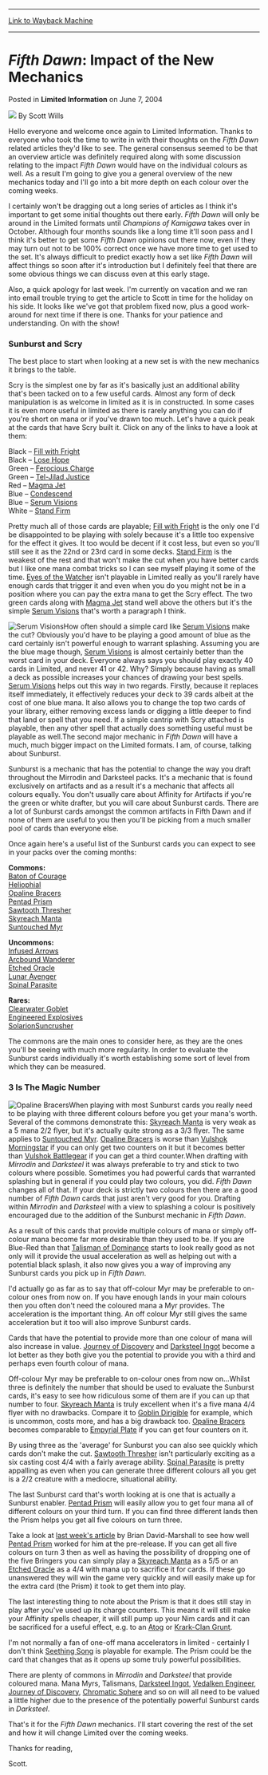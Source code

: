 
---
[Link to Wayback Machine](https://web.archive.org/web/20210122232848/https://magic.wizards.com/en/articles/archive/limited-information/fifth-dawn-impact-new-mechanics-2004-06-07)

[_metadata_:author]:- "Scott Wills"
[_metadata_:description]:- "Hello everyone and welcome once again to Limited Information. Thanks to everyone who took the time to write in with their thoughts on the Fifth Dawn related articles they'd like to see. The general consensus seemed to be that an overview article was definitely required along with some discussion relating to the impact Fifth Dawn would have on the individual colours as well. As a result I'm going to give you a general overview of the new mechanics today and I'll go into a bit more depth on each colour over the coming weeks."
[_metadata_:generator]:- "Drupal 7 (http://drupal.org)"
[_metadata_:node]:- "622651"
[_metadata_:publish_date]:- "2004-06-07"
[_metadata_:source]:- "div-main-content"
[_metadata_:title]:- "Fifth Dawn: Impact of the New Mechanics"
[_metadata_:wayback_capture_timestamp]:- "2021-01-22 23:28:48"
[_metadata_:wayback_raw_url]:- "https://web.archive.org/web/20210122232848id_/https://magic.wizards.com/en/articles/archive/limited-information/fifth-dawn-impact-new-mechanics-2004-06-07"
[_metadata_:wayback_url]:- "https://magic.wizards.com/en/articles/archive/limited-information/fifth-dawn-impact-new-mechanics-2004-06-07"
---


*Fifth Dawn*: Impact of the New Mechanics
=========================================



 Posted in **Limited Information**
 on June 7, 2004 






![](https://media.magic.wizards.com/styles/auth_small/public/images/hero/wizardslogo_thumb.jpg)
By Scott Wills











Hello everyone and welcome once again to Limited Information. Thanks to everyone who took the time to write in with their thoughts on the *Fifth Dawn* related articles they'd like to see. The general consensus seemed to be that an overview article was definitely required along with some discussion relating to the impact *Fifth Dawn* would have on the individual colours as well. As a result I'm going to give you a general overview of the new mechanics today and I'll go into a bit more depth on each colour over the coming weeks. 

I certainly won't be dragging out a long series of articles as I think it's important to get some initial thoughts out there early. *Fifth Dawn* will only be around in the Limited formats until *Champions of Kamigawa* takes over in October. Although four months sounds like a long time it'll soon pass and I think it's better to get some *Fifth Dawn* opinions out there now, even if they may turn out not to be 100% correct once we have more time to get used to the set. It's always difficult to predict exactly how a set like *Fifth Dawn* will affect things so soon after it's introduction but I definitely feel that there are some obvious things we can discuss even at this early stage.

Also, a quick apology for last week. I'm currently on vacation and we ran into email trouble trying to get the article to Scott in time for the holiday on his side. It looks like we've got that problem fixed now, plus a good work-around for next time if there is one. Thanks for your patience and understanding. On with the show!

### Sunburst and Scry

The best place to start when looking at a new set is with the new mechanics it brings to the table. 

Scry is the simplest one by far as it's basically just an additional ability that's been tacked on to a few useful cards. Almost any form of deck manipulation is as welcome in limited as it is in constructed. In some cases it is even more useful in limited as there is rarely anything you can do if you're short on mana or if you've drawn too much. Let's have a quick peak at the cards that have Scry built it. Click on any of the links to have a look at them:

Black – [Fill with Fright](http://gatherer.wizards.com/Pages/Card/Details.aspx?name=Fill+with+Fright)  
 Black – [Lose Hope](http://gatherer.wizards.com/Pages/Card/Details.aspx?name=Lose+Hope)  
 Green – [Ferocious Charge](http://gatherer.wizards.com/Pages/Card/Details.aspx?name=Ferocious+Charge)  
 Green – [Tel-Jilad Justice](http://gatherer.wizards.com/Pages/Card/Details.aspx?name=Tel-Jilad+Justice)  
 Red – [Magma Jet](http://gatherer.wizards.com/Pages/Card/Details.aspx?name=Magma+Jet)  
 Blue – [Condescend](http://gatherer.wizards.com/Pages/Card/Details.aspx?name=Condescend)  
 Blue – [Serum Visions](http://gatherer.wizards.com/Pages/Card/Details.aspx?name=Serum+Visions)  
 White – [Stand Firm](http://gatherer.wizards.com/Pages/Card/Details.aspx?name=Stand+Firm)

Pretty much all of those cards are playable; [Fill with Fright](http://gatherer.wizards.com/Pages/Card/Details.aspx?name=Fill+with+Fright) is the only one I'd be disappointed to be playing with solely because it's a little too expensive for the effect it gives. It too would be decent if it cost less, but even so you'll still see it as the 22nd or 23rd card in some decks. [Stand Firm](http://gatherer.wizards.com/Pages/Card/Details.aspx?name=Stand+Firm) is the weakest of the rest and that won't make the cut when you have better cards but I like one mana combat tricks so I can see myself playing it some of the time. [Eyes of the Watcher](http://gatherer.wizards.com/Pages/Card/Details.aspx?name=Eyes+of+the+Watcher) isn't playable in Limited really as you'll rarely have enough cards that trigger it and even when you do you might not be in a position where you can pay the extra mana to get the Scry effect. The two green cards along with [Magma Jet](http://gatherer.wizards.com/Pages/Card/Details.aspx?name=Magma+Jet) stand well above the others but it's the simple [Serum Visions](http://gatherer.wizards.com/Pages/Card/Details.aspx?name=Serum+Visions) that's worth a paragraph I think.

![Serum Visions](http://gatherer.wizards.com/Handlers/Image.ashx?type=card&name=Serum+Visions)How often should a simple card like [Serum Visions](http://gatherer.wizards.com/Pages/Card/Details.aspx?name=Serum+Visions) make the cut? Obviously you'd have to be playing a good amount of blue as the card certainly isn't powerful enough to warrant splashing. Assuming you are the blue mage though, [Serum Visions](http://gatherer.wizards.com/Pages/Card/Details.aspx?name=Serum+Visions) is almost certainly better than the worst card in your deck. Everyone always says you should play exactly 40 cards in Limited, and never 41 or 42. Why? Simply because having as small a deck as possible increases your chances of drawing your best spells. [Serum Visions](http://gatherer.wizards.com/Pages/Card/Details.aspx?name=Serum+Visions) helps out this way in two regards. Firstly, because it replaces itself immediately, it effectively reduces your deck to 39 cards albeit at the cost of one blue mana. It also allows you to change the top two cards of your library, either removing excess lands or digging a little deeper to find that land or spell that you need. If a simple cantrip with Scry attached is playable, then any other spell that actually does something useful must be playable as well.The second major mechanic in *Fifth Dawn* will have a much, much bigger impact on the Limited formats. I am, of course, talking about Sunburst.

Sunburst is a mechanic that has the potential to change the way you draft throughout the Mirrodin and Darksteel packs. It's a mechanic that is found exclusively on artifacts and as a result it's a mechanic that affects all colours equally. You don't usually care about Affinity for Artifacts if you're the green or white drafter, but you will care about Sunburst cards. There are a lot of Sunburst cards amongst the common artifacts in Fifth Dawn and if none of them are useful to you then you'll be picking from a much smaller pool of cards than everyone else.

Once again here's a useful list of the Sunburst cards you can expect to see in your packs over the coming months:

**Commons:**  
[Baton of Courage](http://gatherer.wizards.com/Pages/Card/Details.aspx?name=Baton+of+Courage)  
[Heliophial](http://gatherer.wizards.com/Pages/Card/Details.aspx?name=Heliophial)  
[Opaline Bracers](http://gatherer.wizards.com/Pages/Card/Details.aspx?name=Opaline+Bracers)  
[Pentad Prism](http://gatherer.wizards.com/Pages/Card/Details.aspx?name=Pentad+Prism)  
[Sawtooth Thresher](http://gatherer.wizards.com/Pages/Card/Details.aspx?name=Sawtooth+Thresher)  
[Skyreach Manta](http://gatherer.wizards.com/Pages/Card/Details.aspx?name=Skyreach+Manta)  
[Suntouched Myr](http://gatherer.wizards.com/Pages/Card/Details.aspx?name=Suntouched+Myr)

**Uncommons:**  
[Infused Arrows](http://gatherer.wizards.com/Pages/Card/Details.aspx?name=Infused+Arrows)  
[Arcbound Wanderer](http://gatherer.wizards.com/Pages/Card/Details.aspx?name=Arcbound+Wanderer)  
[Etched Oracle](http://gatherer.wizards.com/Pages/Card/Details.aspx?name=Etched+Oracle)  
[Lunar Avenger](http://gatherer.wizards.com/Pages/Card/Details.aspx?name=Lunar+Avenger)  
[Spinal Parasite](http://gatherer.wizards.com/Pages/Card/Details.aspx?name=Spinal+Parasite)

**Rares:**  
[Clearwater Goblet](http://gatherer.wizards.com/Pages/Card/Details.aspx?name=Clearwater+Goblet)  
[Engineered Explosives](http://gatherer.wizards.com/Pages/Card/Details.aspx?name=Engineered+Explosives)  
[Solarion](http://gatherer.wizards.com/Pages/Card/Details.aspx?name=Solarion)[Suncrusher](http://gatherer.wizards.com/Pages/Card/Details.aspx?name=Suncrusher)

The commons are the main ones to consider here, as they are the ones you'll be seeing with much more regularity. In order to evaluate the Sunburst cards individually it's worth establishing some sort of level from which they can be measured.

### 3 Is The Magic Number

![Opaline Bracers](http://gatherer.wizards.com/Handlers/Image.ashx?type=card&name=Opaline+Bracers)When playing with most Sunburst cards you really need to be playing with three different colours before you get your mana's worth. Several of the commons demonstrate this: [Skyreach Manta](http://gatherer.wizards.com/Pages/Card/Details.aspx?name=Skyreach+Manta) is very weak as a 5 mana 2/2 flyer, but it's actually quite strong as a 3/3 flyer. The same applies to [Suntouched Myr](http://gatherer.wizards.com/Pages/Card/Details.aspx?name=Suntouched+Myr). [Opaline Bracers](http://gatherer.wizards.com/Pages/Card/Details.aspx?name=Opaline+Bracers) is worse than [Vulshok Morningstar](http://gatherer.wizards.com/Pages/Card/Details.aspx?name=Vulshok+Morningstar) if you can only get two counters on it but it becomes better than [Vulshok Battlegear](http://gatherer.wizards.com/Pages/Card/Details.aspx?name=Vulshok+Battlegear) if you can get a third counter.When drafting with *Mirrodin* and *Darksteel* it was always preferable to try and stick to two colours where possible. Sometimes you had powerful cards that warranted splashing but in general if you could play two colours, you did. *Fifth Dawn* changes all of that. If your deck is strictly two colours then there are a good number of *Fifth Dawn* cards that just aren't very good for you. Drafting within *Mirrodin* and *Darksteel* with a view to splashing a colour is positively encouraged due to the addition of the Sunburst mechanic in *Fifth Dawn*.

As a result of this cards that provide multiple colours of mana or simply off-colour mana become far more desirable than they used to be. If you are Blue-Red than that [Talisman of Dominance](http://gatherer.wizards.com/Pages/Card/Details.aspx?name=Talisman+of+Dominance) starts to look really good as not only will it provide the usual acceleration as well as helping out with a potential black splash, it also now gives you a way of improving any Sunburst cards you pick up in *Fifth Dawn*. 

I'd actually go as far as to say that off-colour Myr may be preferable to on-colour ones from now on. If you have enough lands in your main colours then you often don't need the coloured mana a Myr provides. The acceleration is the important thing. An off colour Myr still gives the same acceleration but it too will also improve Sunburst cards.

Cards that have the potential to provide more than one colour of mana will also increase in value. [Journey of Discovery](http://gatherer.wizards.com/Pages/Card/Details.aspx?name=Journey+of+Discovery) and [Darksteel Ingot](http://gatherer.wizards.com/Pages/Card/Details.aspx?name=Darksteel+Ingot) become a lot better as they both give you the potential to provide you with a third and perhaps even fourth colour of mana.

Off-colour Myr may be preferable to on-colour ones from now on…Whilst three is definitely the number that should be used to evaluate the Sunburst cards, it's easy to see how ridiculous some of them are if you can up that number to four. [Skyreach Manta](http://gatherer.wizards.com/Pages/Card/Details.aspx?name=Skyreach+Manta) is truly excellent when it's a five mana 4/4 flyer with no drawbacks. Compare it to [Goblin Dirigible](http://gatherer.wizards.com/Pages/Card/Details.aspx?name=Goblin+Dirigible) for example, which is uncommon, costs more, and has a big drawback too. [Opaline Bracers](http://gatherer.wizards.com/Pages/Card/Details.aspx?name=Opaline+Bracers) becomes comparable to [Empyrial Plate](http://gatherer.wizards.com/Pages/Card/Details.aspx?name=Empyrial+Plate) if you can get four counters on it.

By using three as the 'average' for Sunburst you can also see quickly which cards don't make the cut. [Sawtooth Thresher](http://gatherer.wizards.com/Pages/Card/Details.aspx?name=Sawtooth+Thresher) isn't particularly exciting as a six casting cost 4/4 with a fairly average ability. [Spinal Parasite](http://gatherer.wizards.com/Pages/Card/Details.aspx?name=Spinal+Parasite) is pretty appalling as even when you can generate three different colours all you get is a 2/2 creature with a mediocre, situational ability. 

The last Sunburst card that's worth looking at is one that is actually a Sunburst enabler. [Pentad Prism](http://gatherer.wizards.com/Pages/Card/Details.aspx?name=Pentad+Prism) will easily allow you to get four mana all of different colours on your third turn. If you can find three different lands then the Prism helps you get all five colours on turn three. 

Take a look at [last week's article](/en/articles/archive/pentabulous-2004-05-26) by Brian David-Marshall to see how well [Pentad Prism](http://gatherer.wizards.com/Pages/Card/Details.aspx?name=Pentad+Prism) worked for him at the pre-release. If you can get all five colours on turn 3 then as well as having the possibility of dropping one of the five Bringers you can simply play a [Skyreach Manta](http://gatherer.wizards.com/Pages/Card/Details.aspx?name=Skyreach+Manta) as a 5/5 or an [Etched Oracle](http://gatherer.wizards.com/Pages/Card/Details.aspx?name=Etched+Oracle) as a 4/4 with mana up to sacrifice it for cards. If these go unanswered they will win the game very quickly and will easily make up for the extra card (the Prism) it took to get them into play.

The last interesting thing to note about the Prism is that it does still stay in play after you've used up its charge counters. This means it will still make your Affinity spells cheaper, it will still pump up your Nim cards and it can be sacrificed for a useful effect, e.g. to an [Atog](http://gatherer.wizards.com/Pages/Card/Details.aspx?name=Atog) or [Krark-Clan Grunt](http://gatherer.wizards.com/Pages/Card/Details.aspx?name=Krark-Clan+Grunt).

I'm not normally a fan of one-off mana accelerators in limited - certainly I don't think [Seething Song](http://gatherer.wizards.com/Pages/Card/Details.aspx?name=Seething+Song) is playable for example. The Prism could be the card that changes that as it opens up some truly powerful possibilities. 

There are plenty of commons in *Mirrodin* and *Darksteel* that provide coloured mana. Mana Myrs, Talismans, [Darksteel Ingot](http://gatherer.wizards.com/Pages/Card/Details.aspx?name=Darksteel+Ingot), [Vedalken Engineer](http://gatherer.wizards.com/Pages/Card/Details.aspx?name=Vedalken+Engineer), [Journey of Discovery](http://gatherer.wizards.com/Pages/Card/Details.aspx?name=Journey+of+Discovery), [Chromatic Sphere](http://gatherer.wizards.com/Pages/Card/Details.aspx?name=Chromatic+Sphere) and so on will all need to be valued a little higher due to the presence of the potentially powerful Sunburst cards in *Darksteel*.

That's it for the *Fifth Dawn* mechanics. I'll start covering the rest of the set and how it will change Limited over the coming weeks.

Thanks for reading,

Scott.








